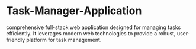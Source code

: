 # Task-Manager-Application
comprehensive full-stack web application designed for managing tasks efficiently. It leverages modern web technologies to provide a robust, user-friendly platform for task management.
